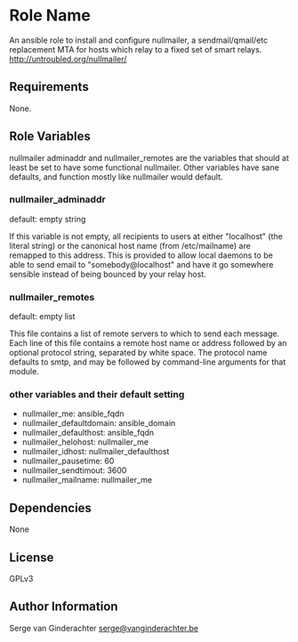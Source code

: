 Role Name
========

An ansible role to install and configure nullmailer, a sendmail/qmail/etc
replacement MTA for hosts which relay to a fixed set of smart relays.
http://untroubled.org/nullmailer/

Requirements
------------

None.

Role Variables
--------------

nullmailer adminaddr and nullmailer_remotes are the variables that should at 
least be set to have some functional nullmailer.
Other variables have sane defaults, and function mostly like nullmailer would
default.


### nullmailer_adminaddr

default: empty string

If this variable is not empty, all recipients to users at either "localhost" (the
literal string) or the canonical host name (from /etc/mailname) are remapped
to this address. This is provided to allow local daemons to be able to send
email to "somebody@localhost" and have it go somewhere sensible instead of
being bounced by your relay host.


### nullmailer_remotes

default: empty list

This  file contains a list of remote servers to which to send each message.
Each line of this file contains a remote host name or address followed by an
optional protocol string, separated by white space. The protocol name defaults
to smtp, and may be followed by command-line arguments for that module.


### other variables and their default setting

* nullmailer_me:                ansible_fqdn
* nullmailer_defaultdomain:     ansible_domain
* nullmailer_defaulthost:       ansible_fqdn
* nullmailer_helohost:          nullmailer_me
* nullmailer_idhost:            nullmailer_defaulthost
* nullmailer_pausetime:         60
* nullmailer_sendtimout:        3600
* nullmailer_mailname:          nullmailer_me


Dependencies
------------

None

License
-------

GPLv3

Author Information
------------------

Serge van Ginderachter <serge@vanginderachter.be>


